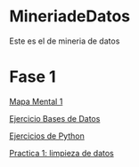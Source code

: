 # MineriadeDatos
Este es el de mineria de datos
# Fase 1
[Mapa Mental 1](https://github.com/GallegosLuna/MineriadeDatos/blob/main/MapaMental_1_1858788.pdf)

[Ejercicio Bases de Datos](https://github.com/marioalb127/MinDat2021/blob/main/Ej1_BasesDatos_Equipo_3.pdf)

[Ejercicios de Python](https://github.com/GallegosLuna/MineriadeDatos/blob/main/Ej_Python_1858788.ipynb)

[Practica 1: limpieza de datos](https://github.com/marioalb127/MinDat2021/blob/main/Ej_Limpieza_Equipo3.ipynb?fbclid=IwAR3yvL4ZtdUTJlpOsXQBOi2W61aLuDoLfl-KrdT0i7Zc7mYqGaOa433B3OA)

